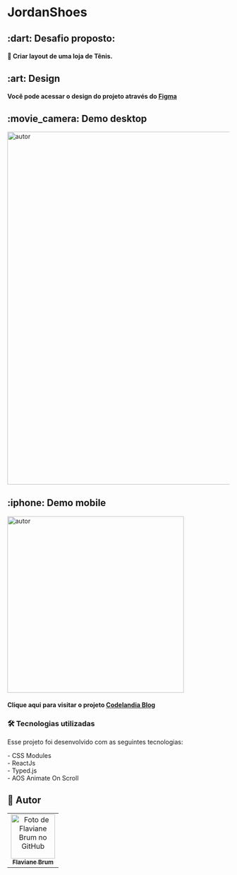 # JordanShoes

<h2>:dart: Desafio proposto:</h2>
<h4 >🚀 Criar layout de uma loja de Tênis.</h4>
<h2 id="objetivo">:art:  Design</h2>
<h4>Você pode acessar o design do projeto através do <a href="https://www.figma.com/file/Yb9IBH56g7T1hdIyZ3BMNO/Codel%C3%A2ndia-Desafios?node-id=0%3A1">Figma</a></h4>

  <h2 id="preview">:movie_camera: Demo desktop</h2>
<img src="https://user-images.githubusercontent.com/77207253/176011988-9478e18f-d11a-44ce-877f-11d18ec2e499.png" alt="autor" width="800"  >

<h2 id="preview">:iphone: Demo mobile</h2>
<img src="https://user-images.githubusercontent.com/77207253/176011980-477c5576-0a1c-4001-a35a-a10c3c3c6135.png" alt="autor" width="400"  >
<h4>Clique aqui para visitar o projeto <a href="">Codelandia Blog</a></h4>

<h3 id="tecnologias">🛠 Tecnologias utilizadas</h3>
<p>Esse projeto foi desenvolvido com as seguintes tecnologias:</p>
- CSS Modules <br>
- ReactJs <br>
- Typed.js <br>
- AOS Animate On Scroll

<br>

## 🦄 Autor<br>

<table>
  <tr>
    <td align="center">
      <a href="https://github.com/Flaviane-Brum">
        <img src="https://avatars.githubusercontent.com/u/77207253?v=4" width="100px;" alt="Foto de Flaviane Brum no GitHub"/><br>
        <sub>
          <b>Flaviane Brum</b>
        </sub>
      </a>
    </td>
  </tr>
</table>
